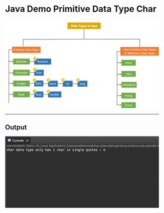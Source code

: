 # Java Demo Primitive Data Type Char

[![Vaibhav Mojidra - primitive-data-types.png](https://raw.githubusercontent.com/VaibhavMojidra/Java---Demo-Primitive-Data-Type-Char/master/output/primitive-data-types.png "Vaibhav Mojidra")](https://vaibhavmojidra.github.io/site/)

---

## Output

[![Vaibhav Mojidra - output.png](https://raw.githubusercontent.com/VaibhavMojidra/Java---Demo-Primitive-Data-Type-Char/master/output/output.png "Vaibhav Mojidra")](https://vaibhavmojidra.github.io/site/)
